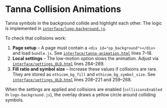 # Tanna Collision Animations

Tanna symbols in the background collide and highlight each other. The logic is implemented in [`interface/logo-background.js`](../interface/logo-background.js).

To check that collisions work:

1. **Page setup** – A page must contain a `<div id="op_background"></div>` and load `bundle.js`.
   See [`interface/tanna-animation.html`](../interface/tanna-animation.html) lines 7–18.
2. **Local settings** – The low-motion option slows the animation.
   Adjust via [`interface/settings_OLD.html`](../interface/settings_OLD.html) lines 284–289.
3. **Fill ratio and symbol size** – Increase these values if collisions are rare.
   They are stored as `ethicom_bg_fill` and `ethicom_bg_symbol_size`.
   See [`interface/settings_OLD.html`](../interface/settings_OLD.html) lines 208–221 and 259–268.

When the settings are applied and collisions are enabled (`collisionsEnabled` in `logo-background.js`), the overlay draws a yellow circle around colliding symbols.
